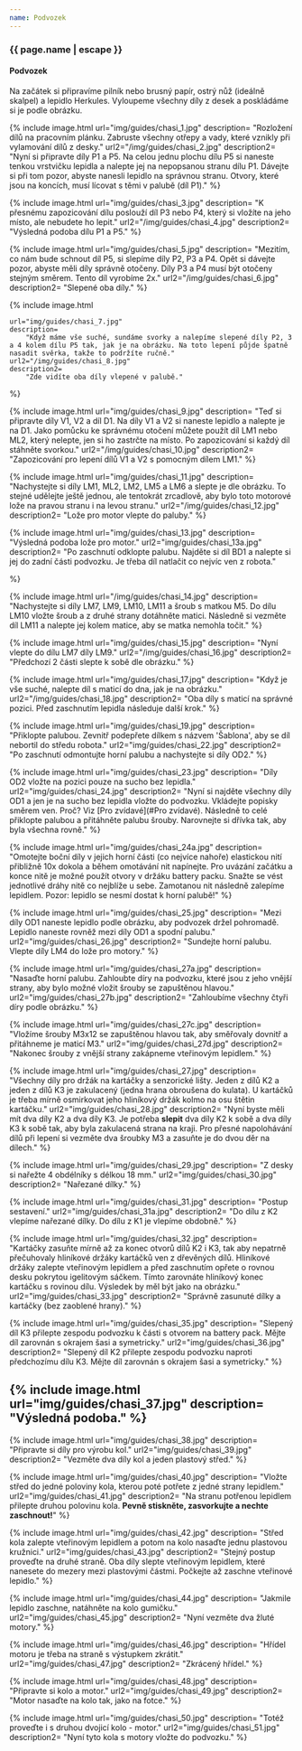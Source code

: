 ```yaml
---
name: Podvozek
---
```

### {{ page.name | escape }}

#### Podvozek

Na začátek si připravíme pilník nebo brusný papír, ostrý nůž (ideálně skalpel) a lepidlo Herkules. Vyloupeme všechny díly z desek a poskládáme si je podle obrázku.

{% include image.html
    url="img/guides/chasi_1.jpg"
    description=
        "Rozložení dílů na pracovním plánku. Zabruste všechny otřepy a vady, které vznikly při vylamování dílů z desky."
    url2="/img/guides/chasi_2.jpg"
    description2=
        "Nyní si připravte díly P1 a P5. Na celou jednu plochu dílu P5 si naneste tenkou vrstvičku lepidla a nalepte jej na nepopsanou stranu dílu P1. Dávejte si při tom pozor, abyste nanesli lepidlo na správnou stranu. Otvory, které jsou na koncích, musí lícovat s těmi v palubě (díl P1)."
%}

{% include image.html
    url="img/guides/chasi_3.jpg"
    description=
        "K přesnému zapozicování dílu poslouží díl P3 nebo P4, který si vložíte na jeho místo, ale nebudete ho lepit."
    url2="/img/guides/chasi_4.jpg"
    description2=
        "Výsledná podoba dílu P1 a P5."
%}

{% include image.html
    url="img/guides/chasi_5.jpg"
    description=
        "Mezitím, co nám bude schnout díl P5, si slepíme díly P2, P3 a P4. Opět si dávejte pozor, abyste měli díly správně otočeny. Díly P3 a P4 musí být otočeny stejným směrem. Tento díl vyrobíme 2x."
    url2="/img/guides/chasi_6.jpg"
    description2=
        "Slepené oba díly."
%}

{% include image.html

    url="img/guides/chasi_7.jpg"
    description=
        "Když máme vše suché, sundáme svorky a nalepíme slepené díly P2, 3 a 4 kolem dílu P5 tak, jak je na obrázku. Na toto lepení půjde špatně nasadit svěrka, takže to podržíte ručně."
    url2="/img/guides/chasi_8.jpg"
    description2=
        "Zde vidíte oba díly vlepené v palubě."
%}

{% include image.html
    url="img/guides/chasi_9.jpg"
    description=
        "Teď si připravte díly V1, V2 a díl D1. Na díly V1 a V2 si naneste lepidlo a nalepte je na D1. Jako pomůcku ke správnému otočení můžete použít díl LM1 nebo ML2, který nelepte, jen si ho zastrčte na místo. Po zapozicování si každý díl stáhněte svorkou."
    url2="/img/guides/chasi_10.jpg"
    description2=
        "Zapozicování pro lepení dílů V1 a V2 s pomocným dílem LM1."
%}

{% include image.html
    url="img/guides/chasi_11.jpg"
    description=
        "Nachystejte si díly LM1, ML2, LM2, LM5 a LM6 a slepte je dle obrázku. To stejné udělejte ještě jednou, ale tentokrát zrcadlově, aby bylo toto motorové lože na pravou stranu i na levou stranu."
    url2="/img/guides/chasi_12.jpg"
    description2=
        "Lože pro motor vlepte do paluby."
%}

{% include image.html
    url="img/guides/chasi_13.jpg"
    description=
        "Výsledná podoba lože pro motor."
    url2="img/guides/chasi_13a.jpg"
    description2=
        "Po zaschnutí odklopte palubu. Najděte si díl BD1 a nalepte si jej do zadní části podvozku. Je třeba díl natlačit co nejvíc ven z robota."

%}

{% include image.html
    url="/img/guides/chasi_14.jpg"
    description=
        "Nachystejte si díly LM7, LM9, LM10, LM11 a šroub s matkou M5. Do dílu LM10 vložte šroub a z druhé strany dotáhněte matici. Následně si vezměte díl LM11 a nalepte jej kolem matice, aby se matka nemohla točit."
%}

{% include image.html
    url="img/guides/chasi_15.jpg"
    description=
        "Nyní vlepte do dílu LM7 díly LM9."
    url2="/img/guides/chasi_16.jpg"
    description2=
        "Předchozí 2 části slepte k sobě dle obrázku."
%}

{% include image.html
    url="img/guides/chasi_17.jpg"
    description=
        "Když je vše suché, nalepte díl s maticí do dna, jak je na obrázku."
    url2="/img/guides/chasi_18.jpg"
    description2=
        "Oba díly s maticí na správné pozici. Před zaschnutím lepidla následuje další krok."
%}

{% include image.html
    url="img/guides/chasi_19.jpg"
    description=
        "Přiklopte palubou. Zevnitř podepřete dílkem s názvem 'Šablona', aby se díl nebortil do středu robota."
    url2="img/guides/chasi_22.jpg"
    description2=
        "Po zaschnutí odmontujte horní palubu a nachystejte si díly OD2."
%}

{% include image.html
    url="img/guides/chasi_23.jpg"
    description=
        "Díly OD2 vložte na pozici pouze na sucho bez lepidla."
    url2="img/guides/chasi_24.jpg"
    description2=
        "Nyní si najděte všechny díly OD1 a jen je na sucho bez lepidla vložte do podvozku. Vkládejte popisky směrem ven. Proč? Viz
        [Pro zvídavé](#Pro zvídavé). Následně to celé přiklopte palubou a přitáhněte palubu šrouby. Narovnejte si dřívka tak, aby byla všechna rovně."
%}

{% include image.html
    url="img/guides/chasi_24a.jpg"
    description=
        "Omotejte boční díly v jejich horní části (co nejvíce nahoře) elastickou nití přibližně 10x dokola a během omotávání nit napínejte. Pro uvázání začátku a konce nitě je možné použít otvory v držáku battery packu. Snažte se vést jednotlivé dráhy nitě co nejblíže u sebe. Zamotanou nit následně zalepíme lepidlem. Pozor: lepidlo se nesmí dostat k horní palubě!"
%}

{% include image.html
    url="img/guides/chasi_25.jpg"
    description=
        "Mezi díly OD1 naneste lepidlo podle obrázku, aby podvozek držel pohromadě. Lepidlo naneste rovněž mezi díly OD1 a spodní palubu."
    url2="img/guides/chasi_26.jpg"
    description2=
        "Sundejte horní palubu. Vlepte díly LM4 do lože pro motory."
%}

{% include image.html
    url="img/guides/chasi_27a.jpg"
    description=
        "Nasaďte horní palubu. Zahloubte díry na podvozku, které jsou z jeho vnější strany, aby bylo možné vložit šrouby se zapuštěnou hlavou."
    url2="img/guides/chasi_27b.jpg"
    description2=
        "Zahloubíme všechny čtyři díry podle obrázku."
%}

{% include image.html
    url="img/guides/chasi_27c.jpg"
    description=
        "Vložíme šrouby M3x12 se zapuštěnou hlavou tak, aby směřovaly dovnitř a přitáhneme je maticí M3."
    url2="img/guides/chasi_27d.jpg"
    description2=
        "Nakonec šrouby z vnější strany zakápneme vteřinovým lepidlem."
%}

{% include image.html
    url="img/guides/chasi_27.jpg"
    description=
        "Všechny díly pro držák na kartáčky a senzorické lišty. Jeden z dílů K2 a jeden z dílů K3 je zakulacený (jedna hrana obroušena do kulata). U kartáčků je třeba mírně osmirkovat jeho hliníkový držák kolmo na osu štětin kartáčku."
    url2="img/guides/chasi_28.jpg"
    description2=
        "Nyní byste měli mít dva díly K2 a dva díly K3. Je potřeba **slepit** dva díly K2 k sobě a dva díly K3 k sobě tak, aby byla zakulacená strana na kraji. Pro přesné napolohávání dílů při lepení si vezměte dva šroubky M3 a zasuňte je do dvou děr na dílech."
%}

{% include image.html
    url="img/guides/chasi_29.jpg"
    description=
        "Z desky si nařežte 4 obdélníky s délkou 18 mm."
    url2="img/guides/chasi_30.jpg"
    description2=
        "Nařezané dílky."
%}

{% include image.html
    url="img/guides/chasi_31.jpg"
    description=
        "Postup sestavení."
    url2="img/guides/chasi_31a.jpg"
    description2=
        "Do dílu z K2 vlepíme nařezané dílky. Do dílu z K1 je vlepíme obdobně."
%}

{% include image.html
    url="img/guides/chasi_32.jpg"
    description=
        "Kartáčky zasuňte mírně až za konec otvorů dílů K2 i K3, tak aby nepatrně přečuhovaly hliníkové držáky kartáčků ven z dřevěných dílů. Hliníkové držáky zalepte vteřinovým lepidlem a před zaschnutím opřete o rovnou desku pokrytou igelitovým sáčkem. Tímto zarovnáte hliníkový konec kartáčku s rovinou dílu. Výsledek by měl být jako na obrázku."
    url2="img/guides/chasi_33.jpg"
    description2=
        "Správně zasunuté dílky a kartáčky (bez zaoblené hrany)."
%}

{% include image.html
    url="img/guides/chasi_35.jpg"
    description=
        "Slepený díl K3 přilepte zespodu podvozku k části s otvorem na battery pack. Mějte díl zarovnán s okrajem šasi a symetricky."
    url2="img/guides/chasi_36.jpg"
    description2=
        "Slepený díl K2 přilepte zespodu podvozku naproti předchozímu dílu K3. Mějte díl zarovnán s okrajem šasi a symetricky."
%}

{% include image.html
    url="img/guides/chasi_37.jpg"
    description=
        "Výsledná podoba."
%}
----
{% include image.html
    url="img/guides/chasi_38.jpg"
    description=
        "Připravte si díly pro výrobu kol."
    url2="img/guides/chasi_39.jpg"
    description2=
        "Vezměte dva díly kol a jeden plastový střed."
%}

{% include image.html
    url="img/guides/chasi_40.jpg"
    description=
        "Vložte střed do jedné poloviny kola, kterou poté potřete z jedné strany lepidlem."
    url2="img/guides/chasi_41.jpg"
    description2=
        "Na stranu potřenou lepidlem přilepte druhou polovinu kola. **Pevně stiskněte, zasvorkujte a nechte zaschnout!**"
%}

{% include image.html
    url="img/guides/chasi_42.jpg"
    description=
        "Střed kola zalepte vteřinovým lepidlem a potom na kolo nasaďte jednu plastovou kružnici."
    url2="img/guides/chasi_43.jpg"
    description2=
        "Stejný postup proveďte na druhé straně. Oba díly slepte vteřinovým lepidlem, které nanesete do mezery mezi plastovými částmi. Počkejte až zaschne vteřinové lepidlo."
%}

{% include image.html
    url="img/guides/chasi_44.jpg"
    description=
        "Jakmile lepidlo zaschne, natáhněte na kolo gumičku."
    url2="img/guides/chasi_45.jpg"
    description2=
        "Nyní vezměte dva žluté motory."
%}

{% include image.html
    url="img/guides/chasi_46.jpg"
    description=
        "Hřídel motoru je třeba na straně s výstupkem zkrátit."
    url2="img/guides/chasi_47.jpg"
    description2=
        "Zkrácený hřídel."
%}

{% include image.html
    url="img/guides/chasi_48.jpg"
    description=
        "Připravte si kolo a motor."
    url2="img/guides/chasi_49.jpg"
    description2=
        "Motor nasaďte na kolo tak, jako na fotce."
%}

{% include image.html
    url="img/guides/chasi_50.jpg"
    description=
        "Totéž proveďte i s druhou dvojicí kolo - motor."
    url2="img/guides/chasi_51.jpg"
    description2=
        "Nyní tyto kola s motory vložte do podvozku."
%}
